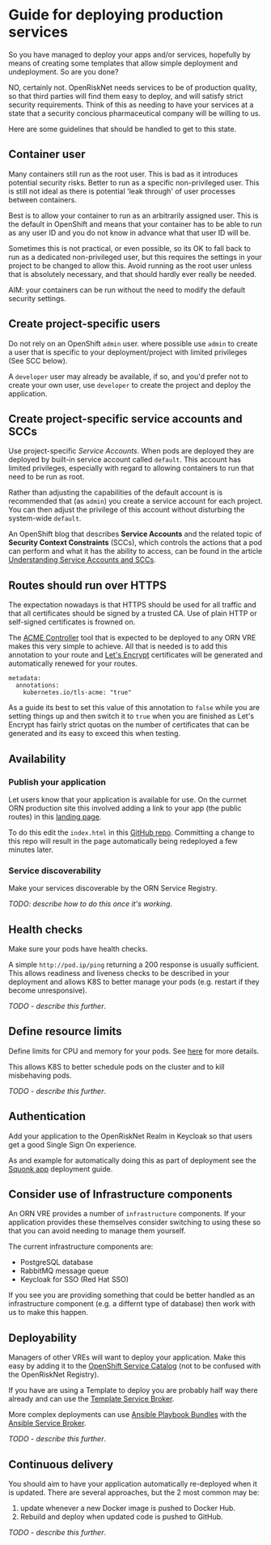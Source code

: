 # Guide for deploying production services

So you have managed to deploy your apps and/or services, hopefully by means of creating some templates that
allow simple deployment and undeployment. So are you done?

NO, certainly not. OpenRiskNet needs services to be of production quality, so that third parties will find
them easy to deploy, and will satisfy strict security requirements. Think of this as needing to have your
services at a state that a security concious pharmaceutical company will be willing to us.

Here are some guidelines that should be handled to get to this state.

## Container user

Many containers still run as the root user. This is bad as it introduces potential security risks.
Better to run as a specific non-privileged user. This is still not ideal as there is potential 
'leak through' of user processes between containers.

Best is to allow your container to run as an arbitrarily assigned user. This is the default in OpenShift and
means that your container has to be able to run as any user ID and you do not know in advance what that user 
ID will be.

Sometimes this is not practical, or even possible, so its OK to fall back to run as a dedicated non-privileged
user, but this requires the settings in your project to be changed to allow this. 
Avoid running as the root user unless that is absolutely necessary, and that should hardly ever really be needed.

AIM: your containers can be run without the need to modify the default security settings.

## Create project-specific users

Do not rely on an OpenShift `admin` user. where possible use `admin` to create
a user that is specific to your deployment/project with limited privileges
(See SCC below).

A `developer` user may already be available, if so, and you'd prefer not
to create your own user, use `developer` to create the project
and deploy the application.

## Create project-specific service accounts and SCCs

Use project-specific _Service Accounts_. When pods are deployed they
are deployed by built-in service account called `default`. This account
has limited privileges, especially with regard to allowing containers to run
that need to be run as root.

Rather than adjusting the capabilities of the  default account is is
recommended that (as `admin`) you create a service account
for each project. You can then adjust the privilege of this account
without disturbing the system-wide `default`.

An OpenShift blog that describes **Service Accounts** and the related topic
of **Security Context Constraints** (SCCs), which controls the actions that a
pod can perform and what it has the ability to access, can be found
in the article [Understanding Service Accounts and SCCs](https://blog.openshift.com/understanding-service-accounts-sccs/).

## Routes should run over HTTPS

The expectation nowadays is that HTTPS should be used for all traffic and that all certificates should be signed by 
a trusted CA. Use of plain HTTP or self-signed certificates is frowned on.

The [ACME Controller](acme-controller) tool that is expected to be deployed to any ORN VRE makes this very simple to 
achieve. All that is needed is to add this annotation to your route and [Let's Encrypt](https://letsencrypt.org/) 
certificates will be generated and automatically renewed for your routes.
```
metadata:
  annotations:
    kubernetes.io/tls-acme: "true"
``` 
As a guide its best to set this value of this annotation to `false` while you are setting things up and then switch 
it to `true` when you are finished as Let's Encrypt has fairly strict quotas on the number of certificates that 
can be generated and its easy to exceed this when testing.

## Availability

### Publish your application

Let users know that your application is available for use.
On the currnet ORN production site this involved adding a link to your app (the public routes) in this 
[landing page](https://home.prod.openrisknet.org/).

To do this edit the `index.html` in this [GitHub repo](https://github.com/OpenRiskNet/landing_page).
Committing a change to this repo will result in the page automatically being redeployed a few minutes 
later.

### Service discoverability
Make your services discoverable by the ORN Service Registry.

_TODO: describe how to do this once it's working_.

## Health checks
Make sure your pods have health checks.

A simple `http://pod.ip/ping` returning a 200 response is usually sufficient.
This allows readiness and liveness checks to be described in your deployment and allows K8S to better
manage your pods (e.g. restart if they become unresponsive).

_TODO - describe this further_.

## Define resource limits

Define limits for CPU and memory for your pods. See [here](https://docs.openshift.org/3.7/dev_guide/compute_resources.html) 
for more details.

This allows K8S to better schedule pods on the cluster and to kill misbehaving pods.

_TODO - describe this further_.

## Authentication

Add your application to the OpenRiskNet Realm in Keycloak so that users get a good Single Sign On experience. 

As and example for automatically doing this as part of deployment see the 
[Squonk app](https://github.com/InformaticsMatters/squonk/blob/openshift/openshift/templates/README.md) 
deployment guide.

## Consider use of Infrastructure components

An ORN VRE provides a number of `infrastructure` components. If your application provides these themselves consider
switching to using these so that you can avoid needing to manage them yourself.

The current infrastructure components are:

* PostgreSQL database
* RabbitMQ message queue
* Keycloak for SSO (Red Hat SSO)

If you see you are providing something that could be better handled as an infrastructure component (e.g. a differnt type
of database) then work with us to make this happen. 

## Deployability

Managers of other VREs will want to deploy your application. Make this easy by adding it to the 
[OpenShift Service Catalog](https://docs.openshift.org/latest/architecture/service_catalog/index.html)
(not to be confused with the OpenRiskNet Registry).

If you have are using a Template to deploy you are probably half way there already and can use the 
[Template Service Broker](https://docs.openshift.org/latest/architecture/service_catalog/template_service_broker.html).

More complex deployments can use 
[Ansible Playbook Bundles](https://docs.openshift.org/latest/apb_devel/index.html) with the 
[Ansible Service Broker](https://docs.openshift.org/latest/architecture/service_catalog/ansible_service_broker.html).
 
_TODO - describe this further_. 

## Continuous delivery

You should aim to have your application automatically re-deployed when it is updated.
There are several approaches, but the 2 most common may be:

1. update whenever a new Docker image is pushed to Docker Hub.
1. Rebuild and deploy when updated code is pushed to GitHub.

_TODO - describe this further_.


